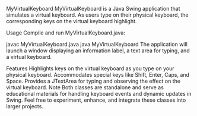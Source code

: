 MyVirtualKeyboard
MyVirtualKeyboard is a Java Swing application that simulates a virtual keyboard. As users type on their physical keyboard, the corresponding keys on the virtual keyboard highlight.

Usage
Compile and run MyVirtualKeyboard.java:

javac MyVirtualKeyboard.java
java MyVirtualKeyboard
The application will launch a window displaying an information label, a text area for typing, and a virtual keyboard.

Features
Highlights keys on the virtual keyboard as you type on your physical keyboard.
Accommodates special keys like Shift, Enter, Caps, and Space.
Provides a JTextArea for typing and observing the effect on the virtual keyboard.
Note
Both classes are standalone and serve as educational materials for handling keyboard events and dynamic updates in Swing. Feel free to experiment, enhance, and integrate these classes into larger projects.
